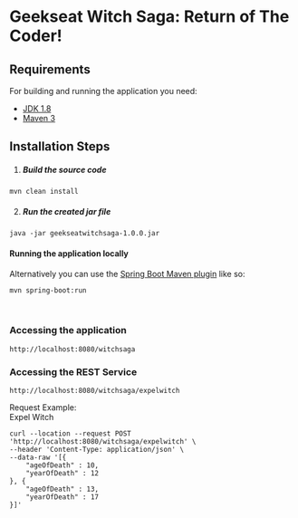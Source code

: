 # Geekseat Witch Saga: Return of The Coder!

## Requirements

For building and running the application you need:

- [JDK 1.8](http://www.oracle.com/technetwork/java/javase/downloads/jdk8-downloads-2133151.html)
- [Maven 3](https://maven.apache.org)

## Installation Steps


1. ##### Build the source code
```mvn clean install```


2. ##### Run the created jar file 
```java -jar geekseatwitchsaga-1.0.0.jar```

#### Running the application locally


Alternatively you can use the [Spring Boot Maven plugin](https://docs.spring.io/spring-boot/docs/current/reference/html/build-tool-plugins-maven-plugin.html) like so:

```shell
mvn spring-boot:run
```


  </br>


### Accessing the application

```http://localhost:8080/witchsaga```

### Accessing the REST Service

```http://localhost:8080/witchsaga/expelwitch```

Request Example:</br>
Expel Witch
```
curl --location --request POST 'http://localhost:8080/witchsaga/expelwitch' \
--header 'Content-Type: application/json' \
--data-raw '[{
    "ageOfDeath" : 10,
    "yearOfDeath" : 12
}, {
    "ageOfDeath" : 13,
    "yearOfDeath" : 17
}]'
